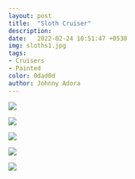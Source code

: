```yaml
---
layout: post
title:  "Sloth Cruiser"
description: 
date:   2022-02-24 10:51:47 +0530
img: sloths1.jpg
tags: 
- Cruisers
- Painted
color: 0dad0d
author: Johnny Adora
---
```


![]({{site.baseurl}}/images/sloths1.jpg)

![]({{site.baseurl}}/images/sloths2.jpg)

![]({{site.baseurl}}/images/sloths3.jpg)

![]({{site.baseurl}}/images/sloths4.jpg)

![]({{site.baseurl}}/images/sloths5.jpg)